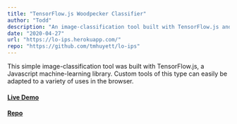 ```yaml
---
title: "TensorFlow.js Woodpecker Classifier"
author: "Todd"
description: "An image-classification tool built with TensorFlow.js and a simple Express server deployed on Heroku."
date: "2020-04-27"
url: "https://lo-ips.herokuapp.com/"
repo: "https://github.com/tmhuyett/lo-ips"
---
```


This simple image-classification tool was built with TensorFlow.js, a Javascript machine-learning library. Custom tools of this type can easily be adapted to a variety of uses in the browser.

#### [Live Demo](https://lo-ips.herokuapp.com/) &nbsp;&nbsp;&nbsp;&nbsp;

#### [Repo](https://github.com/prokopious/lo-ips)
